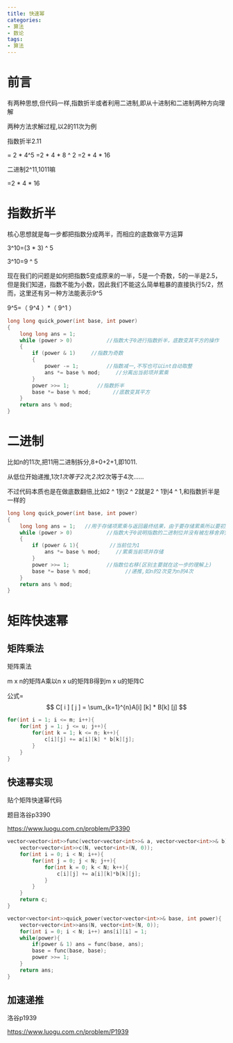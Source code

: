 ```yaml
---
title: 快速幂
categories: 
- 算法
- 数论
tags: 
- 算法
---
```


# 前言

有两种思想,但代码一样,指数折半或者利用二进制,即从十进制和二进制两种方向理解

两种方法求解过程,以2的11次为例

指数折半2.11 

= 2 * 4^5
=2 * 4 * 8 ^ 2
=2 * 4 * 16

二进制2^11,1011嘛

=2 * 4 * 16

# 指数折半



核心思想就是每一步都把指数分成两半，而相应的底数做平方运算

3^10=(3 * 3) ^ 5

3^10=9 ^ 5

现在我们的问题是如何把指数5变成原来的一半，5是一个奇数，5的一半是2.5，但是我们知道，指数不能为小数，因此我们不能这么简单粗暴的直接执行5/2，然而，这里还有另一种方法能表示9^5

9^5=（ 9^4 ）*（ 9^1 ）

```cpp
long long quick_power(int base, int power)
{
	long long ans = 1;
	while (power > 0)           //指数大于0进行指数折半，底数变其平方的操作
	{
		if (power & 1)     //指数为奇数
		{
			power -= 1;         //指数减一,不写也可以int自动取整
			ans *= base % mod;     //分离出当前项并累乘
		}
		power >>= 1;         //指数折半
		base *= base % mod;       //底数变其平方
	}
	return ans % mod;
}
```

# 二进制

比如n的11次,把11用二进制拆分,8+0+2+1,即1011.

从低位开始递推,1次*1次等于2次,2次*2次等于4次......

不过代码本质也是在做底数翻倍,比如2 ^ 1到2 ^ 2就是2 ^ 1到4 ^ 1,和指数折半是一样的

```cpp
long long quick_power(int base, int power)
{
    long long ans = 1;   //用于存储项累乘与返回最终结果，由于要存储累乘所以要初始化为1
    while (power > 0)           //指数大于0说明指数的二进制位并没有被左移舍弃完毕
    {
        if (power & 1){          //当前位为1
            ans *= base % mod;     //累乘当前项并存储
        }
        power >>= 1;            //指数位右移(区别主要就在这一步的理解上)
        base *= base % mod;           //递推,如n的2次变为n的4次
    }
    return ans % mod;
}
```

<!-- more -->

# 矩阵快速幂

## 矩阵乘法

矩阵乘法

m x n的矩阵A乘以n x u的矩阵B得到m x u的矩阵C

公式= 
$$
C[ i ] [ j ]  = \sum_{k=1}^{n}A[i] [k]  * B[k] [j]
$$


```cpp
for(int i = 1; i <= m; i++){
    for(int j = 1; j <= u; j++){
        for(int k = 1; k <= n; k++){
            c[i][j] += a[i][k] * b[k][j];
        }
    }
}
```

## 快速幂实现

贴个矩阵快速幂代码

题目洛谷p3390

https://www.luogu.com.cn/problem/P3390

```cpp
vector<vector<int>>func(vector<vector<int>>& a, vector<vector<int>>& b){
	vector<vector<int>>c(N, vector<int>(N, 0));
	for(int i = 0; i < N; i++){
		for(int j = 0; j < N; j++){
			for(int k = 0; k < N; k++){
				c[i][j] += a[i][k]*b[k][j];
			}
		}
	}
	return c;
} 

vector<vector<int>>quick_power(vector<vector<int>>& base, int power){
	vector<vector<int>>ans(N, vector<int>(N, 0));
	for(int i = 0; i < N; i++) ans[i][i] = 1;
	while(power){
		if(power & 1) ans = func(base, ans);
		base = func(base, base);
		power >>= 1;
	}
	return ans;
}
```

## 加速递推

洛谷p1939

https://www.luogu.com.cn/problem/P1939

